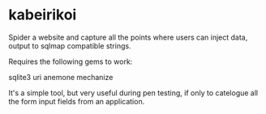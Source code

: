 # kabeirikoi
Spider a website and capture all the points where users can inject data, output to sqlmap compatible strings.

Requires the following gems to work:

sqlite3
uri
anemone
mechanize

It's a simple tool, but very useful during pen testing, if only to catelogue all the form input fields from an application.
